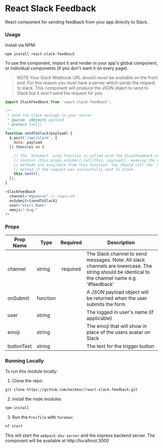 React Slack Feedback
=====================

React component for sending feedback from your app directly to Slack.

### Usage

Install via NPM:

```
npm install react-slack-feedback
```

To use the component, import it and render in your app's global component,
or individual components (if you don't want it on every page).

> NOTE
Your Slack Webhook URL should _never_ be available on the front end.
For this reason you must have a server which sends the request to slack.
This component will produce the JSON object to send to Slack but it won't send
the request for you.

```js
import SlackFeedback from 'react-slack-feedback';

/**
 * Send the Slack message to your server
 * @param  {Object} payload
 * @return {null}
 */
function sendToSlack(payload) {
  $.post('/api/slack', {
    data: payload
  }).then(res => {

    // The `onSubmit` prop function is called with the SlackFeedback component
    // context (this.props.onSubmit.call(this, payload)), meaning the component
    // methods are available from this function. You should call the `sent`
    // method if the request was successfully sent to Slack.
    this.sent();
  });
}

<SlackFeedback
  channel="#general" // required
  onSubmit={sendToSlack}
  user="Users Name"
  emoji=":bug:"
/>
```

### Props
| Prop Name     | Type   | Required      | Description |
| ------------- | ------ |:-------------:|-------------|
| channel       | string | required      | The Slack channel to send messages. Note: All slack channels are lowercase. The string should be identical to the channel name e.g '#feedback' |
| onSubmit | function |       | A JSON payload object will be returned when the user submits the form. |
| user          | string |               | The logged in user's name (if applicable) |
| emoji         | string |               | The emoji that will show in place of the users avatar on Slack |
| buttonText    | string |               | The text for the trigger button |

### Running Locally

To run this module locally:

1. Clone the repo:

```bash
git clone https://github.com/markmur/react-slack-feedback.git
```

2. Install the node modules

```bash
npm install
```

3. Run the `Procfile` with `foreman`:

```bash
nf start
```

This will start the `webpack-dev-server` and the express backend server.
The component will be available at http://localhost:3000
